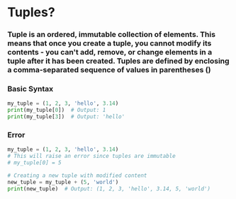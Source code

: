 # Tuples?

### Tuple is an ordered, immutable collection of elements. This means that once you create a tuple, you cannot modify its contents - you can't add, remove, or change elements in a tuple after it has been created. Tuples are defined by enclosing a comma-separated sequence of values in parentheses ()

### Basic Syntax

```py
my_tuple = (1, 2, 3, 'hello', 3.14)
print(my_tuple[0])  # Output: 1
print(my_tuple[3])  # Output: 'hello'
```

### Error

```py
my_tuple = (1, 2, 3, 'hello', 3.14)
# This will raise an error since tuples are immutable
# my_tuple[0] = 5

# Creating a new tuple with modified content
new_tuple = my_tuple + (5, 'world')
print(new_tuple)  # Output: (1, 2, 3, 'hello', 3.14, 5, 'world')
```
